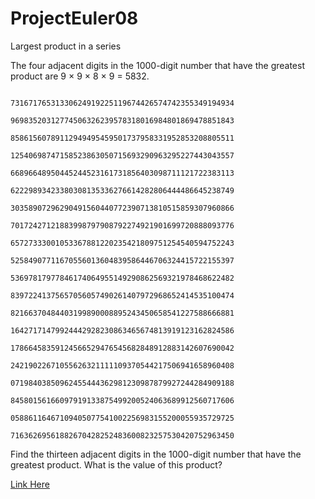 # ProjectEuler08

Largest product in a series

The four adjacent digits in the 1000-digit number that have the greatest product are 9 × 9 × 8 × 9 = 5832.

                                  73167176531330624919225119674426574742355349194934
                                  96983520312774506326239578318016984801869478851843
                                  85861560789112949495459501737958331952853208805511
                                  12540698747158523863050715693290963295227443043557
                                  66896648950445244523161731856403098711121722383113
                                  62229893423380308135336276614282806444486645238749
                                  30358907296290491560440772390713810515859307960866
                                  70172427121883998797908792274921901699720888093776
                                  65727333001053367881220235421809751254540594752243
                                  52584907711670556013604839586446706324415722155397
                                  53697817977846174064955149290862569321978468622482
                                  83972241375657056057490261407972968652414535100474
                                  82166370484403199890008895243450658541227588666881
                                  16427171479924442928230863465674813919123162824586
                                  17866458359124566529476545682848912883142607690042
                                  24219022671055626321111109370544217506941658960408
                                  07198403850962455444362981230987879927244284909188
                                  84580156166097919133875499200524063689912560717606
                                  05886116467109405077541002256983155200055935729725
                                  71636269561882670428252483600823257530420752963450

Find the thirteen adjacent digits in the 1000-digit number that have the greatest product. What is the value of this product?

[Link Here](https://projecteuler.net/problem=8)

